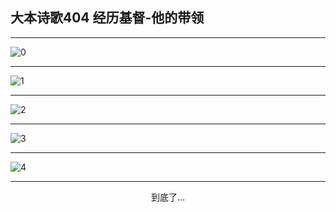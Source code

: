 
## 大本诗歌404 经历基督-他的带领
        
<div id="aplayer0"></div>

---

<img alt="0" data-original="https://cdn.jsdelivr.net/gh/k34869/shi/data/d0404/0">

---

<img alt="1" data-original="https://cdn.jsdelivr.net/gh/k34869/shi/data/d0404/1">

---

<img alt="2" data-original="https://cdn.jsdelivr.net/gh/k34869/shi/data/d0404/2">

---

<img alt="3" data-original="https://cdn.jsdelivr.net/gh/k34869/shi/data/d0404/3">

---

<img alt="4" data-original="https://cdn.jsdelivr.net/gh/k34869/shi/data/d0404/4">

---

<p style="text-align: center">到底了...</p>

<script src="/js/dist-view.js"></script>

<script>
MAIN.id = 'd0404';
        
const ap0 = new APlayer({
    container: document.getElementById('aplayer0'),
    volume: 1,
    loop: 'none',
    preload: 'none',
    audio: [{
        name: '大本诗歌404.mp3',
        artist: '大本诗歌',
        url: 'https://res.wx.qq.com/voice/getvoice?mediaid=MzI0NTk3MDM5M18yMjQ3NDkyNDY1',
        cover: '/favicon'
    }]
});
</script>
